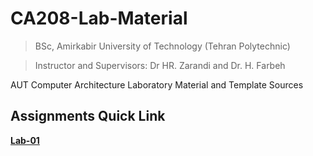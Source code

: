 # CA208-Lab-Material

> BSc, Amirkabir University of Technology (Tehran Polytechnic)

> Instructor and Supervisors: Dr HR. Zarandi and Dr. H. Farbeh

AUT Computer Architecture Laboratory Material and Template Sources

## Assignments Quick Link

[**Lab-01**](https://github.com/aut-ce/CA208-Lab-Material/tree/master/Lab-01)
